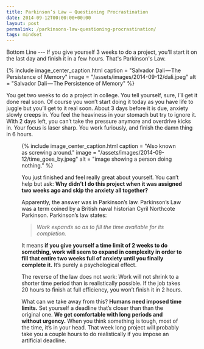```yaml
---
title: Parkinson’s Law — Questioning Procrastination
date: 2014-09-12T00:00:00+00:00
layout: post
permalink: /parkinsons-law-questioning-procrastination/
tags: mindset
---
```


Bottom Line --- If you give yourself 3 weeks to do a project, you'll start it on the last day and finish it in a few hours. That's Parkinson's Law.

{% include image_center_caption.html 
    caption = "Salvador Dali — The Persistence of Memory"
    image = "/assets/images/2014-09-12/dali.jpeg"
    alt = "Salvador Dali — The Persistence of Memory"
%}

You get two weeks to do a project in college. You tell yourself, sure, I’ll get it done real soon. Of course you won’t start doing it today as you have life to juggle but you’ll get to it real soon. About 3 days before it is due, anxiety slowly creeps in. You feel the heaviness in your stomach but try to ignore it. With 2 days left, you can’t take the pressure anymore and overdrive kicks in. Your focus is laser sharp. You work furiously, and finish the damn thing in 6 hours.<figure> 

{% include image_center_caption.html 
    caption = "Also known as screwing around."
    image = "/assets/images/2014-09-12/time_goes_by.jpeg"
    alt = "image showing a person doing nothing."
%}

You just finished and feel really great about yourself. You can’t help but ask: **Why didn’t I do this project when it was assigned two weeks ago and skip the anxiety all together?**

Apparently, the answer was in Parkinson’s law. Parkinson’s Law was a term coined by a British naval historian Cyril Northcote Parkinson. Parkinson’s law states:

> _Work expands so as to fill the time available for its completion._

It means **if you give yourself a time limit of 2 weeks to do something, work will seem to expand in complexity in order to fill that entire two weeks full of anxiety until you finally complete it.** It’s purely a psychological effect.

The reverse of the law does not work: Work will not shrink to a shorter time period than is realistically possible. If the job takes 20 hours to finish at full efficiency, you won’t finish it in 2 hours.

What can we take away from this? **Humans need imposed time limits.** Set yourself a deadline that’s closer than than the original one. **We get comfortable with long periods and without urgency.** When you think something is tough, most of the time, it’s in your head. That week long project will probably take you a couple hours to do realistically if you impose an artificial deadline.